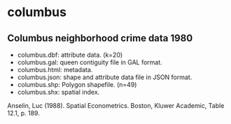 columbus
========

Columbus neighborhood crime data 1980
-------------------------------------

* columbus.dbf: attribute data. (k=20)
* columbus.gal: queen contiguity file in GAL format.
* columbus.html: metadata.
* columbus.json: shape and attribute data file in JSON format.
* columbus.shp: Polygon shapefile. (n=49)
* columbus.shx: spatial index.

Anselin, Luc (1988). Spatial Econometrics. Boston, Kluwer Academic, Table 12.1, p. 189.